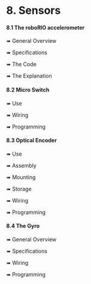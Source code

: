 # 8. Sensors

#### 8.1 The roboRIO accelerometer
➠ General Overview

➠ Specifications

➠ The Code

➠ The Explanation

#### 8.2 Micro Switch
➠ Use

➠ Wiring

➠ Programming

#### 8.3 Optical Encoder
➠ Use

➠ Assembly

➠ Mounting

➠ Storage

➠ Wiring

➠ Programming

#### 8.4 The Gyro
➠ General Overview

➠ Specifications

➠ Wiring

➠ Programming
